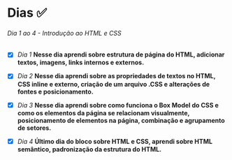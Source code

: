 # Dias ✅

###### Dia 1 ao 4 - Introdução ao HTML e CSS

- [x] *Dia 1* 
**Nesse dia aprendi sobre estrutura de página do HTML, adicionar textos, imagens, links internos e externos.**

- [x] *Dia 2*
**Nesse dia aprendi sobre as propriedades de textos no HTML, CSS inline e externo, criação de um arquivo .CSS e alterações de fontes e posicionamento.**

- [x] *Dia 3*
**Nesse dia aprendi sobre como funciona o Box Model do CSS e como os elementos da página se relacionam visualmente, posicionamento de elementos na página, combinação e agrupamento de setores.**

- [x] *Dia 4*
**Último dia do bloco sobre HTML e CSS, aprendi sobre HTML semântico, padronização da estrutura do HTML.**